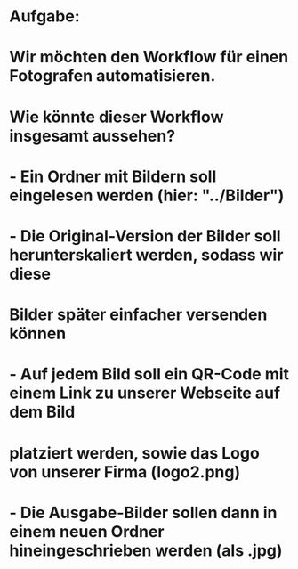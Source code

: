 
# Aufgabe:
# Wir möchten den Workflow für einen Fotografen automatisieren.
# Wie könnte dieser Workflow insgesamt aussehen?
# - Ein Ordner mit Bildern soll eingelesen werden (hier: "../Bilder")
# - Die Original-Version der Bilder soll herunterskaliert werden, sodass wir diese
# Bilder später einfacher versenden können
# - Auf jedem Bild soll ein QR-Code mit einem Link zu unserer Webseite auf dem Bild
# platziert werden, sowie das Logo von unserer Firma (logo2.png)
# - Die Ausgabe-Bilder sollen dann in einem neuen Ordner hineingeschrieben werden (als .jpg)

